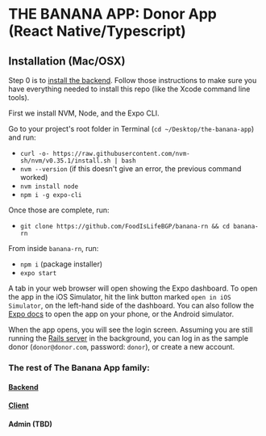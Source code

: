 # THE BANANA APP: Donor App (React Native/Typescript)

## Installation (Mac/OSX)

Step 0 is to [install the backend](https://github.com/FoodIsLifeBGP/banana-rails).  Follow those instructions to make sure you have everything needed to install this repo (like the Xcode command line tools).

First we install NVM, Node, and the Expo CLI.

Go to your project's root folder in Terminal (`cd ~/Desktop/the-banana-app`) and run:

- `curl -o- https://raw.githubusercontent.com/nvm-sh/nvm/v0.35.1/install.sh | bash`
- `nvm --version` (if this doesn't give an error, the previous command worked)
- `nvm install node`
- `npm i -g expo-cli`

Once those are complete, run:

- `git clone https://github.com/FoodIsLifeBGP/banana-rn && cd banana-rn`

From inside `banana-rn`, run:

- `npm i` (package installer)
- `expo start`

A tab in your web browser will open showing the Expo dashboard.  To open the app in the iOS Simulator, hit the link button marked `open in iOS Simulator`, on the left-hand side of the dashboard.  You can also follow the [Expo docs](https://docs.expo.io/versions/v33.0.0/workflow/up-and-running/#open-the-app-on-your-phone-or) to open the app on your phone, or the Android simulator.

When the app opens, you will see the login screen.  Assuming you are still running the [Rails server](https://github.com/FoodIsLifeBGP/banana-rails) in the background, you can log in as the sample donor (`donor@donor.com`, password: `donor`), or create a new account.

### The rest of The Banana App family:

#### [Backend](https://github.com/FoodIsLifeBGP/banana-rails)
#### [Client](https://github.com/FoodIsLifeBGP/banana-rn-client)
#### Admin (TBD)
